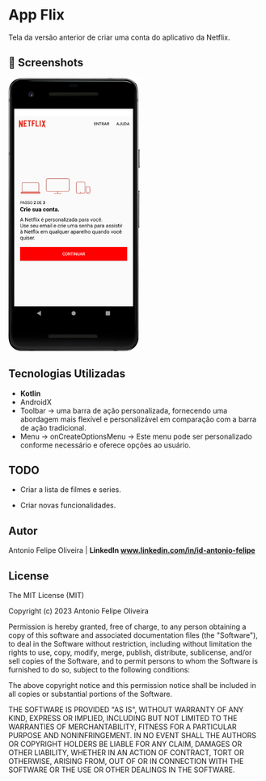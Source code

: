 # App Flix
Tela da versão anterior de criar uma conta do aplicativo da Netflix.


## :camera_flash: Screenshots
<!-- You can add more screenshots here if you like -->

<img src="/result/Screenshot_20231219_084441.png" width="260">


## Tecnologias Utilizadas

* **Kotlin**
* AndroidX
* Toolbar -> uma barra de ação personalizada, fornecendo uma abordagem mais flexível e personalizável em comparação com a barra de ação tradicional.
* Menu -> onCreateOptionsMenu -> Este menu pode ser personalizado conforme necessário e oferece opções ao usuário.



## TODO

* Criar a lista de filmes e series.
  
* Criar novas funcionalidades.
  


## Autor

Antonio Felipe Oliveira | **LinkedIn www.linkedin.com/in/id-antonio-felipe**



## License

The MIT License (MIT)

Copyright (c) 2023 Antonio Felipe Oliveira

Permission is hereby granted, free of charge, to any person obtaining a copy of
this software and associated documentation files (the "Software"), to deal in
the Software without restriction, including without limitation the rights to
use, copy, modify, merge, publish, distribute, sublicense, and/or sell copies of
the Software, and to permit persons to whom the Software is furnished to do so,
subject to the following conditions:

The above copyright notice and this permission notice shall be included in all
copies or substantial portions of the Software.

THE SOFTWARE IS PROVIDED "AS IS", WITHOUT WARRANTY OF ANY KIND, EXPRESS OR
IMPLIED, INCLUDING BUT NOT LIMITED TO THE WARRANTIES OF MERCHANTABILITY, FITNESS
FOR A PARTICULAR PURPOSE AND NONINFRINGEMENT. IN NO EVENT SHALL THE AUTHORS OR
COPYRIGHT HOLDERS BE LIABLE FOR ANY CLAIM, DAMAGES OR OTHER LIABILITY, WHETHER
IN AN ACTION OF CONTRACT, TORT OR OTHERWISE, ARISING FROM, OUT OF OR IN
CONNECTION WITH THE SOFTWARE OR THE USE OR OTHER DEALINGS IN THE SOFTWARE.
```
